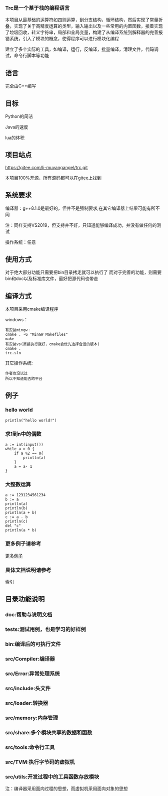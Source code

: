 ### Trc是一个基于栈的编程语言

本项目从最基础的运算符如四则运算，到分支结构，循环结构，然后实现了常量折叠，实现了关于高精度运算的类型，输入输出以及一些常用的内置函数，接着实现了垃圾回收，转义字符串，局部和全局变量，构建了从编译系统到解释器的完善报错系统，引入了模块的概念，使得程序可以进行模块化编程

建立了多个实际的工具，如编译，运行，反编译，批量编译，清理文件，代码调试，命令行脚本等功能

## 语言
完全由C++编写

## 目标

Python的简洁

Java的速度

lua的体积

## 项目站点
https://gitee.com/li-muyangangel/trc.git

本项目100%开源，所有源码都可以在gitee上找到

## 系统要求
编译器：g++8.1.0是最好的，但并不是强制要求,在其它编译器上结果可能有所不同

注：同样支持VS2019，但支持并不好，只知道能够编译成功，并没有做任何的测试

操作系统：任意

## 使用方式
对于绝大部分功能只需要把bin目录拷走就可以执行了
而对于完善的功能，则需要bin和doc以及标准库文件，最好把源代码也带走

## 编译方式
本项目采用cmake编译程序

windows：

    有安装mingw：
    cmake . -G "MinGW Makefiles"
    make
    有安装vs(直接执行就好，cmake会优先选择合适的版本)
    cmake .
    trc.sln
其它操作系统:

    作者也没试过
    所以不知道能否跨平台

## 例子

### hello world
```
println("hello world!")
```

### 求1到n中的偶数
```
a := int(input())
while a > 0 {
    if a %2 == 0{
        println(a)
    }
    a = a- 1
}
```
### 大整数运算
```
a := 1231234561234
b := a
println(a)
println(b)
println(a + b)
c := a - b
println(c)
del "c"
println(a * b)
```
### 更多例子请参考
[更多例子](tests)

### 具体文档说明请参考
[索引](INDEX.txt)

## 目录功能说明
### doc:帮助与说明文档
### tests:测试用例，也是学习的好样例
### bin:编译后的可执行文件
### src/Compiler:编译器
### src/Error:异常处理系统
### src/include:头文件
### src/loader:转换器
### src/memory:内存管理
### src/share:多个模块共享的数据和函数
### src/tools:命令行工具
### src/TVM:执行字节码的虚拟机
### src/utils:开发过程中的工具函数存放模块

注：编译器采用面向过程的思想，而虚拟机采用面向对象的思想
